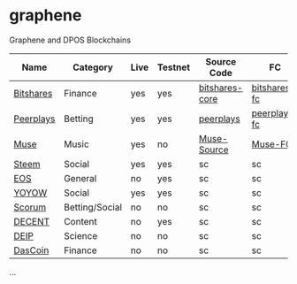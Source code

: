 # graphene
Graphene and DPOS Blockchains

| Name | Category | Live | Testnet | Source Code | FC
| --- | --- | --- | --- | --- | --- |
| [Bitshares](https://bitshares.org/) | Finance | yes | yes | [bitshares-core](https://github.com/bitshares/bitshares-core) | [bitshares-fc](https://github.com/bitshares/bitshares-fc) |
| [Peerplays](https://www.peerplays.com/) | Betting | yes | yes | [peerplays](https://github.com/PBSA/peerplays) | [peerplays-fc](https://github.com/PBSA/peerplays-fc) |
| [Muse](http://museblockchain.com/) | Music | yes | no | [Muse-Source](https://github.com/themuseblockchain/Muse-Source) | [Muse-FC](https://github.com/themuseblockchain/Muse-FC) |
| [Steem](http://steemit.com/) | Social | yes | yes | sc | sc |
| [EOS](https://eos.io/) | General | no | yes | sc | sc |
| [YOYOW](https://yoyow.org/) | Social | yes | yes | sc | sc |
| [Scorum](https://scorumcoins.com/) | Betting/Social | no | no | sc | sc |
| [DECENT](https://decent.ch/) | Content | no | yes | sc | sc |
| [DEIP](http://deip.world/) | Science | no | no | sc | sc |
| [DasCoin](https://dascoin.com) | Finance | no | no | sc | sc |




...
